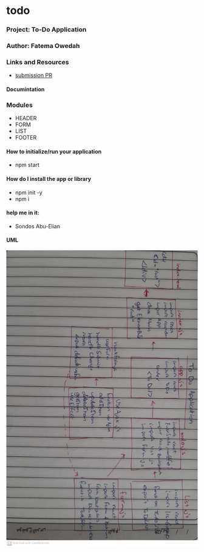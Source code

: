 # todo

### Project:  To-Do Application
### Author: Fatema Owedah

### Links and Resources

- [submission PR](https://github.com/401-advanced-javascript-fatemaOwedah/todo/pull/2)

#### Documintation

### Modules
- HEADER
- FORM
- LIST
- FOOTER


#### How to initialize/run your application 
- npm start


#### How do I install the app or library
- npm init -y 
- npm i 

#### help me in it:
- Sondos Abu-Elian


#### UML
![UML](/assets/lab32.jpeg)